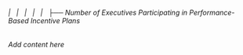 ###### |   |   |   |   |   ├── Number of Executives Participating in Performance-Based Incentive Plans

*Add content here*